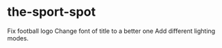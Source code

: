 # the-sport-spot

Fix football logo
Change font of title to a better one
Add different lighting modes.
